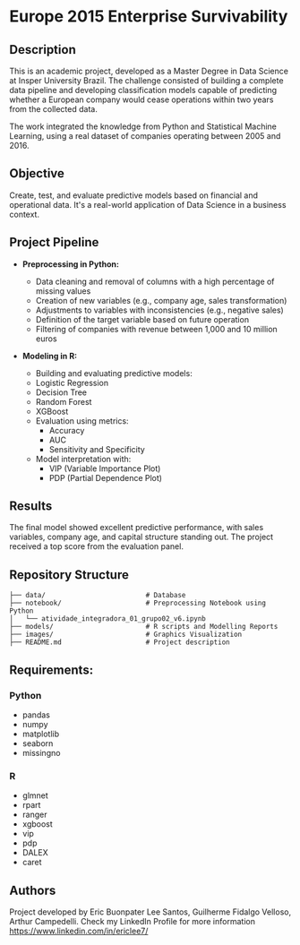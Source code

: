 # Europe 2015 Enterprise Survivability

## Description

This is an academic project, developed as a Master Degree in Data Science at Insper University Brazil. The challenge consisted of building a complete data pipeline and developing classification models capable of predicting whether a European company would cease operations within two years from the collected data.

The work integrated the knowledge from Python and Statistical Machine Learning, using a real dataset of companies operating between 2005 and 2016.

## Objective

Create, test, and evaluate predictive models based on financial and operational data. It's a real-world application of Data Science in a business context.

## Project Pipeline
- **Preprocessing in Python:**
  - Data cleaning and removal of columns with a high percentage of missing values
  - Creation of new variables (e.g., company age, sales transformation)
  - Adjustments to variables with inconsistencies (e.g., negative sales)
  - Definition of the target variable based on future operation
  - Filtering of companies with revenue between 1,000 and 10 million euros

- **Modeling in R:**
  -  Building and evaluating predictive models:
    - Logistic Regression
    - Decision Tree
    - Random Forest
    - XGBoost
  - Evaluation using metrics:
    - Accuracy
    - AUC
    - Sensitivity and Specificity
  - Model interpretation with:
    - VIP (Variable Importance Plot)
    - PDP (Partial Dependence Plot)

## Results
The final model showed excellent predictive performance, with sales variables, company age, and capital structure standing out. The project received a top score from the evaluation panel.

## Repository Structure

```
├── data/                         # Database
├── notebook/                     # Preprocessing Notebook using Python
│   └── atividade_integradora_01_grupo02_v6.ipynb
├── models/                       # R scripts and Modelling Reports
├── images/                       # Graphics Visualization
├── README.md                     # Project description
```

## Requirements:

### Python
- pandas
- numpy
- matplotlib
- seaborn
- missingno

### R
- glmnet
- rpart
- ranger
- xgboost
- vip
- pdp
- DALEX
- caret

## Authors
Project developed by Eric Buonpater Lee Santos, Guilherme Fidalgo Velloso, Arthur Campedelli.
Check my LinkedIn Profile for more information https://www.linkedin.com/in/ericlee7/
